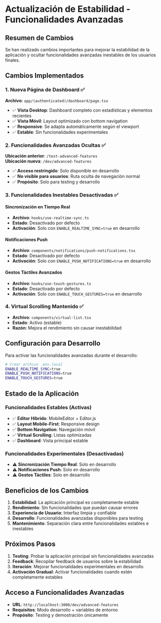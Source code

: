 # Actualización de Estabilidad - Funcionalidades Avanzadas

## Resumen de Cambios

Se han realizado cambios importantes para mejorar la estabilidad de la aplicación y ocultar funcionalidades avanzadas inestables de los usuarios finales.

## Cambios Implementados

### 1. Nueva Página de Dashboard ✅

**Archivo**: `app/(authenticated)/dashboard/page.tsx`

- ✅ **Vista Desktop**: Dashboard completo con estadísticas y elementos recientes
- ✅ **Vista Móvil**: Layout optimizado con bottom navigation
- ✅ **Responsive**: Se adapta automáticamente según el viewport
- ✅ **Estable**: Sin funcionalidades experimentales

### 2. Funcionalidades Avanzadas Ocultas ✅

**Ubicación anterior**: `/test-advanced-features`  
**Ubicación nueva**: `/dev/advanced-features`

- ✅ **Acceso restringido**: Solo disponible en desarrollo
- ✅ **No visible para usuarios**: Ruta oculta de navegación normal
- ✅ **Propósito**: Solo para testing y desarrollo

### 3. Funcionalidades Inestables Desactivadas ✅

#### Sincronización en Tiempo Real
- **Archivo**: `hooks/use-realtime-sync.ts`
- **Estado**: Desactivado por defecto
- **Activación**: Solo con `ENABLE_REALTIME_SYNC=true` en desarrollo

#### Notificaciones Push
- **Archivo**: `components/notifications/push-notifications.tsx`
- **Estado**: Desactivado por defecto
- **Activación**: Solo con `ENABLE_PUSH_NOTIFICATIONS=true` en desarrollo

#### Gestos Táctiles Avanzados
- **Archivo**: `hooks/use-touch-gestures.ts`
- **Estado**: Desactivado por defecto
- **Activación**: Solo con `ENABLE_TOUCH_GESTURES=true` en desarrollo

### 4. Virtual Scrolling Mantenido ✅

- **Archivo**: `components/virtual-list.tsx`
- **Estado**: Activo (estable)
- **Razón**: Mejora el rendimiento sin causar inestabilidad

## Configuración para Desarrollo

Para activar las funcionalidades avanzadas durante el desarrollo:

```bash
# Crear archivo .env.local
ENABLE_REALTIME_SYNC=true
ENABLE_PUSH_NOTIFICATIONS=true
ENABLE_TOUCH_GESTURES=true
```

## Estado de la Aplicación

### Funcionalidades Estables (Activas)
- ✅ **Editor Híbrido**: MobileEditor + Editor.js
- ✅ **Layout Mobile-First**: Responsive design
- ✅ **Bottom Navigation**: Navegación móvil
- ✅ **Virtual Scrolling**: Listas optimizadas
- ✅ **Dashboard**: Vista principal estable

### Funcionalidades Experimentales (Desactivadas)
- ⚠️ **Sincronización Tiempo Real**: Solo en desarrollo
- ⚠️ **Notificaciones Push**: Solo en desarrollo
- ⚠️ **Gestos Táctiles**: Solo en desarrollo

## Beneficios de los Cambios

1. **Estabilidad**: La aplicación principal es completamente estable
2. **Rendimiento**: Sin funcionalidades que puedan causar errores
3. **Experiencia de Usuario**: Interfaz limpia y confiable
4. **Desarrollo**: Funcionalidades avanzadas disponibles para testing
5. **Mantenimiento**: Separación clara entre funcionalidades estables e inestables

## Próximos Pasos

1. **Testing**: Probar la aplicación principal sin funcionalidades avanzadas
2. **Feedback**: Recopilar feedback de usuarios sobre la estabilidad
3. **Iteración**: Mejorar funcionalidades experimentales en desarrollo
4. **Activación Gradual**: Activar funcionalidades cuando estén completamente estables

## Acceso a Funcionalidades Avanzadas

- **URL**: `http://localhost:3000/dev/advanced-features`
- **Requisitos**: Modo desarrollo + variables de entorno
- **Propósito**: Testing y demostración únicamente
